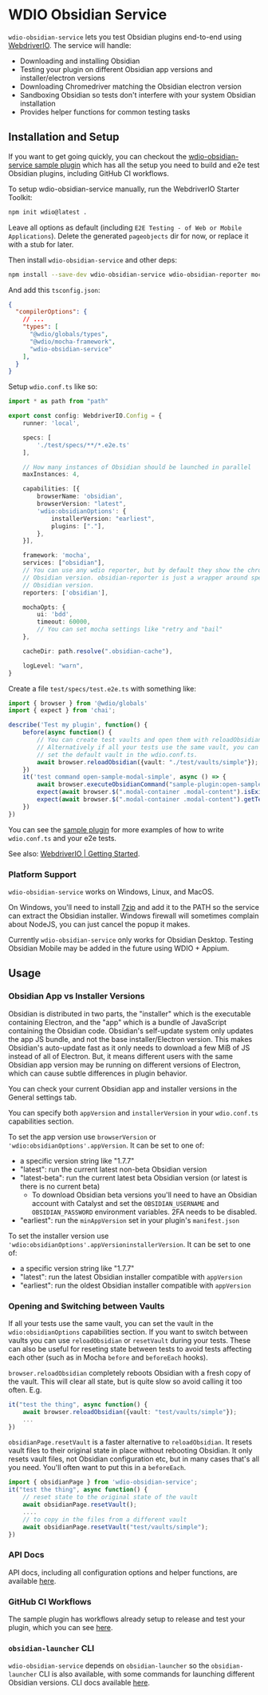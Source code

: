 # WDIO Obsidian Service

`wdio-obsidian-service` lets you test Obsidian plugins end-to-end using [WebdriverIO](https://webdriver.io). The service
will handle:
- Downloading and installing Obsidian
- Testing your plugin on different Obsidian app versions and installer/electron versions
- Downloading Chromedriver matching the Obsidian electron version
- Sandboxing Obsidian so tests don't interfere with your system Obsidian installation
- Provides helper functions for common testing tasks

## Installation and Setup
If you want to get going quickly, you can checkout the
[wdio-obsidian-service sample plugin](https://github.com/jesse-r-s-hines/wdio-obsidian-service-sample-plugin) which has
all the setup you need to build and e2e test Obsidian plugins, including GitHub CI workflows.

To setup wdio-obsidian-service manually, run the WebdriverIO Starter Toolkit:
```bash
npm init wdio@latest .
```
Leave all options as default (including `E2E Testing - of Web or Mobile Applications`).
Delete the generated `pageobjects` dir for now, or replace it with a stub for later.

Then install `wdio-obsidian-service` and other deps:
```bash
npm install --save-dev wdio-obsidian-service wdio-obsidian-reporter mocha @types/mocha chai @types/chai @types/node
```

And add this `tsconfig.json`:
```json
{
  "compilerOptions": {
    // ...
    "types": [
      "@wdio/globals/types",
      "@wdio/mocha-framework",
      "wdio-obsidian-service"
    ],
  }
}
```

Setup `wdio.conf.ts`  like so:
```ts
import * as path from "path"

export const config: WebdriverIO.Config = {
    runner: 'local',

    specs: [
        './test/specs/**/*.e2e.ts'
    ],

    // How many instances of Obsidian should be launched in parallel
    maxInstances: 4,

    capabilities: [{
        browserName: 'obsidian',
        browserVersion: "latest",
        'wdio:obsidianOptions': {
            installerVersion: "earliest",
            plugins: ["."],
        },
    }],

    framework: 'mocha',
    services: ["obsidian"],
    // You can use any wdio reporter, but by default they show the chromium version instead of the
    // Obsidian version. obsidian-reporter is just a wrapper around spec-reporter that shows the
    // Obsidian version.
    reporters: ['obsidian'],

    mochaOpts: {
        ui: 'bdd',
        timeout: 60000,
        // You can set mocha settings like "retry and "bail"
    },

    cacheDir: path.resolve(".obsidian-cache"),

    logLevel: "warn",
}
```

Create a file `test/specs/test.e2e.ts` with something like:
```ts
import { browser } from '@wdio/globals'
import { expect } from 'chai';

describe('Test my plugin', function() {
    before(async function() {
        // You can create test vaults and open them with reloadObsidian
        // Alternatively if all your tests use the same vault, you can
        // set the default vault in the wdio.conf.ts.
        await browser.reloadObsidian({vault: "./test/vaults/simple"});
    })
    it('test command open-sample-modal-simple', async () => {
        await browser.executeObsidianCommand("sample-plugin:open-sample-modal-simple");
        expect(await browser.$(".modal-container .modal-content").isExisting()).to.equal(true);
        expect(await browser.$(".modal-container .modal-content").getText()).to.equal("Woah!");
    })
})
```

You can see the [sample plugin](https://github.com/jesse-r-s-hines/wdio-obsidian-service-sample-plugin) for more
examples of how to write `wdio.conf.ts` and your e2e tests.

See also: [WebdriverIO | Getting Started](https://webdriver.io/docs/gettingstarted).

### Platform Support
`wdio-obsidian-service` works on Windows, Linux, and MacOS.

On Windows, you'll need to install [7zip](https://www.7-zip.org) and add it to the PATH so the service can extract the
Obsidian installer. Windows firewall will sometimes complain about NodeJS, you can just cancel the popup it makes.

Currently `wdio-obsidian-service` only works for Obsidian Desktop. Testing Obsidian Mobile may be added in the future
using WDIO + Appium.

## Usage

### Obsidian App vs Installer Versions
Obsidian is distributed in two parts, the "installer" which is the executable containing Electron, and the "app" which
is a bundle of JavaScript containing the Obsidian code. Obsidian's self-update system only updates the app JS bundle,
and not the base installer/Electron version. This makes Obsidian's auto-update fast as it only needs to download a few
MiB of JS instead of all of Electron. But, it means different users with the same Obsidian app version may be running on
different versions of Electron, which can cause subtle differences in plugin behavior.

You can check your current Obsidian app and installer versions in the General settings tab.

You can specify both `appVersion` and `installerVersion` in your `wdio.conf.ts` capabilities section.

To set the app version use `browserVersion` or `'wdio:obsidianOptions'.appVersion`. It can be set to one of:
- a specific version string like "1.7.7"
- "latest": run the current latest non-beta Obsidian version
- "latest-beta": run the current latest beta Obsidian version (or latest is there is no current beta)
    - To download Obsidian beta versions you'll need to have an Obsidian account with Catalyst and set the 
      `OBSIDIAN_USERNAME` and `OBSIDIAN_PASSWORD` environment variables. 2FA needs to be disabled.
- "earliest": run the `minAppVersion` set in your plugin's `manifest.json`

To set the installer version use `'wdio:obsidianOptions'.appVersioninstallerVersion`. It can be set to one of:
- a specific version string like "1.7.7"
- "latest": run the latest Obsidian installer compatible with `appVersion`
- "earliest": run the oldest Obsidian installer compatible with `appVersion`

### Opening and Switching between Vaults
If all your tests use the same vault, you can set the vault in the `wdio:obsidianOptions` capabilities section. If you
want to switch between vaults you can use `reloadObsidian` or `resetVault` during your tests. These can also be useful
for reseting state between tests to avoid tests affecting each other (such as in Mocha `before` and `beforeEach` hooks).

`browser.reloadObsidian` completely reboots Obsidian with a fresh copy of the vault. This will clear all state, but is
quite slow so avoid calling it too often.
E.g.
```ts
it("test the thing", async function() {
    await browser.reloadObsidian({vault: "test/vaults/simple"});
    ...
})
```

`obsidianPage.resetVault` is a faster alternative to `reloadObsidian`. It resets vault files to their original state in
place without rebooting Obsidian. It only resets vault files, not Obsidian configuration etc, but in many cases that's
all you need. You'll often want to put this in a `beforeEach`.
```ts
import { obsidianPage } from 'wdio-obsidian-service';
it("test the thing", async function() {
    // reset state to the original state of the vault
    await obsidianPage.resetVault();
    ....
    // to copy in the files from a different vault
    await obsidianPage.resetVault("test/vaults/simple");
})
```

### API Docs
API docs, including all configuration options and helper functions, are available
[here](https://jesse-r-s-hines.github.io/wdio-obsidian-service/modules/wdio-obsidian-service.html).

### GitHub CI Workflows
The sample plugin has workflows already setup to release and test your plugin, which you can see
[here](https://github.com/jesse-r-s-hines/wdio-obsidian-service-sample-plugin/tree/main/.github/workflows).

### `obsidian-launcher` CLI
`wdio-obsidian-service` depends on `obsidian-launcher` so the `obsidian-launcher` CLI is also available, with some 
commands for launching different Obsidian versions. CLI docs available
[here](https://jesse-r-s-hines.github.io/wdio-obsidian-service/modules/obsidian-launcher.html#cli).
